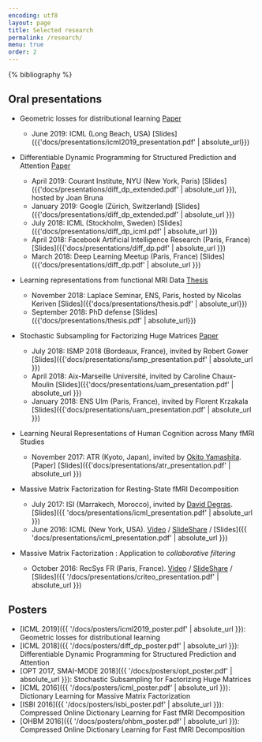 ```yaml
---
encoding: utf8
layout: page
title: Selected research
permalink: /research/
menu: true
order: 2
---
```


{% bibliography %}

## Oral presentations

- Geometric losses for distributional learning [Paper](http://proceedings.mlr.press/v97/mensch19a.html)
    - June 2019: ICML (Long Beach, USA) [Slides]({{'docs/presentations/icml2019_presentation.pdf' | absolute_url}})

- Differentiable Dynamic Programming for Structured Prediction and Attention [Paper](https://arxiv.org/abs/1802.03676)
  - April 2019: Courant Institute, NYU (New York, Paris) [Slides]({{'docs/presentations/diff_dp_extended.pdf' | absolute_url }}), hosted by Joan Bruna
  - January 2019: Google (Zürich, Switzerland) [Slides]({{'docs/presentations/diff_dp_extended.pdf' | absolute_url }})
  - July 2018: ICML (Stockholm, Sweden) [Slides]({{'docs/presentations/diff_dp_icml.pdf' | absolute_url }})
  - April 2018: Facebook Artificial Intelligence Research (Paris, France) [Slides]({{'docs/presentations/diff_dp.pdf' | absolute_url }})
  - March 2018: Deep Learning Meetup (Paris, France) [Slides]({{'docs/presentations/diff_dp.pdf' | absolute_url }})

- Learning representations from functional MRI Data [Thesis](https://tel.archives-ouvertes.fr/tel-01891633/document)
    - November 2018: Laplace Seminar, ENS, Paris, hosted by Nicolas Keriven [Slides]({{'docs/presentations/thesis.pdf' | absolute_url}})
    - September 2018: PhD defense [Slides]({{'docs/presentations/thesis.pdf' | absolute_url}})

- Stochastic Subsampling for Factorizing Huge Matrices [Paper](https://hal.archives-ouvertes.fr/hal-01431618)
  - July 2018: ISMP 2018 (Bordeaux, France), invited by Robert Gower [Slides]({{'docs/presentations/ismp_presentation.pdf' | absolute_url }})
  - April 2018: Aix-Marseille Université, invited by Caroline Chaux-Moulin [Slides]({{'docs/presentations/uam_presentation.pdf' | absolute_url }})
  - January 2018: ENS Ulm (Paris, France), invited by Florent Krzakala [Slides]({{'docs/presentations/uam_presentation.pdf' | absolute_url }})

- Learning Neural Representations of Human Cognition across Many fMRI Studies
  - November 2017: ATR (Kyoto, Japan), invited by [Okito Yamashita](http://www.cns.atr.jp/~oyamashi/contents/profile/profile_e.html). [Paper] [Slides]({{'docs/presentations/atr_presentation.pdf' | absolute_url }})

- Massive Matrix Factorization for Resting-State fMRI Decomposition
  - July 2017: ISI (Marrakech, Morocco), invited by
  [David Degras](http://www.math.umb.edu/people/faculty_homepage.php?id=234). [Slides]({{ 'docs/presentations/icml_presentation.pdf' | absolute_url }})
  - June 2016: ICML (New York, USA). [Video](http://techtalks.tv/talks/dictionary-learning-for-massive-matrix-factorization/62416/) / [SlideShare](http://www.slideshare.net/ruthraarthur/dictionary-learning-for-massive-matrix-factorization-66958894) / [Slides]({{ 'docs/presentations/icml_presentation.pdf' | absolute_url }})

- Massive Matrix Factorization : Application to *collaborative filtering*
  - October 2016: RecSys FR (Paris, France). [Video](https://www.youtube.com/watch?v=WU7GL2LFWwc) / [SlideShare](http://www.slideshare.net/ruthraarthur/dictionary-learning-for-massive-matrix-factorization-applications-to-collaborative-filtering)
  / [Slides]({{ '/docs/presentations/criteo_presentation.pdf' | absolute_url }})

## Posters
- [ICML 2019]({{ '/docs/posters/icml2019_poster.pdf' | absolute_url }}): Geometric losses for distributional learning
- [ICML 2018]({{ '/docs/posters/diff_dp_poster.pdf' | absolute_url }}): Differentiable Dynamic Programming for Structured Prediction and Attention
- [OPT 2017, SMAI-MODE 2018]({{ '/docs/posters/opt_poster.pdf' | absolute_url }}): Stochastic Subsampling for Factorizing Huge Matrices
- [ICML 2016]({{ '/docs/posters/icml_poster.pdf' | absolute_url }}): Dictionary Learning for Massive Matrix Factorization
- [ISBI 2016]({{ '/docs/posters/isbi_poster.pdf' | absolute_url }}): Compressed Online Dictionary Learning for Fast fMRI Decomposition
- [OHBM 2016]({{ '/docs/posters/ohbm_poster.pdf' | absolute_url }}): Compressed Online Dictionary Learning for Fast fMRI Decomposition
